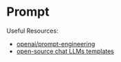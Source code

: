 # Prompt

Useful Resources:

- [openai/prompt-engineering](https://platform.openai.com/docs/guides/prompt-engineering)
- [open-source chat LLMs templates](https://github.com/chujiezheng/chat_templates)
